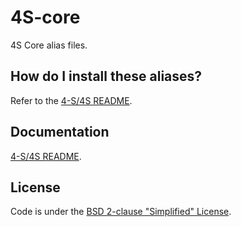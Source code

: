 # 4S-core
4S Core alias files.

## How do I install these aliases?
Refer to the [4-S/4S README](https://github.com/4-S/4S).

## Documentation
[4-S/4S README](https://github.com/4-S/4S).

## License
Code is under the [BSD 2-clause "Simplified" License](https://github.com/4-S/4S/blob/master/LICENSE.txt).
